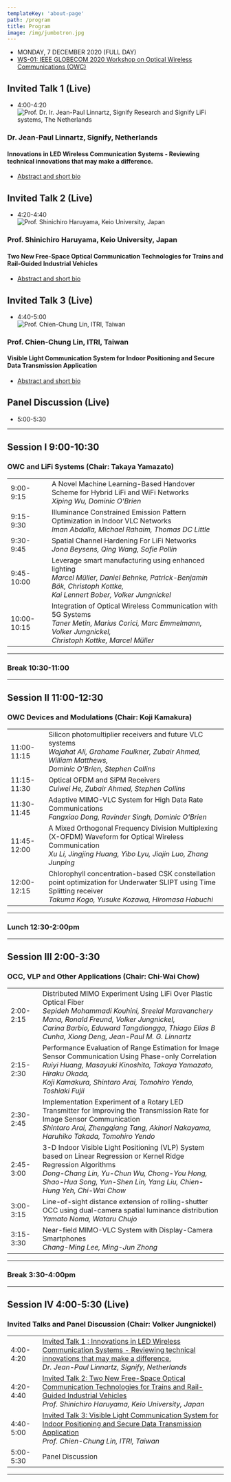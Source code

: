 ```yaml
---
templateKey: 'about-page'
path: /program
title: Program
image: /img/jumbotron.jpg
---
```

- MONDAY, 7 DECEMBER 2020 (FULL DAY)
- [WS-01: IEEE GLOBECOM 2020 Workshop on Optical Wireless Communications (OWC)](https://globecom2020.ieee-globecom.org/workshop/ws-01-workshop-optical-wireless-communications-owc)

## Invited Talk 1 (Live)
- 4:00-4:20<br>
![Prof. Dr. Ir. Jean-Paul Linnartz, Signify Research and Signify LiFi systems, The Netherlands](/owc-2020/img/JPL-in-oostenrijk.jpg)
### Dr. Jean-Paul Linnartz, Signify, Netherlands
#### Innovations in LED Wireless Communication Systems - Reviewing technical innovations that may make a difference.
- [Abstract and short bio](http://yamazato.ilas.nagoya-u.ac.jp/owc-2020/blog/2020-1110-Invited-Talk-1-Prof-Dr-Ir-Jean-Paul-Linnartz/)

## Invited Talk 2 (Live)
- 4:20-4:40<br>
![Prof. Shinichiro Haruyama, Keio University, Japan](/owc-2020/img/haruyama_portrait3.jpg)
### Prof. Shinichiro Haruyama, Keio University, Japan
#### Two New Free-Space Optical Communication Technologies for Trains and Rail-Guided Industrial Vehicles
- [Abstract and short bio](http://yamazato.ilas.nagoya-u.ac.jp/owc-2020/blog/2020-1110-Invited-Talk-2-Prof-Shinichiro-Haruyama-Keio-University-Japan/)

## Invited Talk 3 (Live)
- 4:40-5:00<br>
![Prof. Chien-Chung Lin, ITRI, Taiwan](/owc-2020/img/cclin-pic-ieee.jpg)
### Prof. Chien-Chung Lin, ITRI, Taiwan
#### Visible Light Communication System for Indoor Positioning and Secure Data Transmission Application
- [Abstract and short bio](http://yamazato.ilas.nagoya-u.ac.jp/owc-2020/blog/2020-1110-Invited-Talk-3-Prof-Chien-Chung-Lin-ITRI-Taiwan/)

## Panel Discussion (Live)
- 5:00-5:30<br>

-------------
## Session I 9:00-10:30
### OWC and LiFi Systems (Chair: Takaya Yamazato)
| | | 
|---|-----------|
|9:00-9:15 | A Novel Machine Learning-Based Handover Scheme for Hybrid LiFi and WiFi Networks<br>*Xiping Wu, Dominic O'Brien*|
|9:15-9:30|Illuminance Constrained Emission Pattern Optimization in Indoor VLC Networks<br>*Iman Abdalla, Michael Rahaim, Thomas DC Little*|
|9:30-9:45|Spatial Channel Hardening For LiFi Networks<br>*Jona Beysens, Qing Wang, Sofie Pollin*|
|9:45-10:00|Leverage smart manufacturing using enhanced lighting<br>*Marcel Müller, Daniel Behnke, Patrick-Benjamin Bök, Christoph Kottke, <br>Kai Lennert Bober, Volker Jungnickel*|
|10:00-10:15|Integration of Optical Wireless Communication with 5G Systems<br>*Taner Metin, Marius Corici, Marc Emmelmann, Volker Jungnickel, <br>Christoph Kottke, Marcel Müller*|
------------

### Break 10:30-11:00

------------

## Session II 11:00-12:30
### OWC Devices and Modulations (Chair: Koji Kamakura)

|  |  |
|---|----------|
|11:00-11:15|Silicon photomultiplier receivers and future VLC systems<br>*Wajahat Ali, Grahame Faulkner, Zubair Ahmed, William Matthews,<br>Dominic O'Brien, Stephen Collins*|
|11:15-11:30|Optical OFDM and SiPM Receivers<br>*Cuiwei He, Zubair Ahmed, Stephen Collins*|
|11:30-11:45|Adaptive MIMO-VLC System for High Data Rate Communications<br>*Fangxiao Dong, Ravinder Singh, Dominic O'Brien*|
|11:45-12:00|A Mixed Orthogonal Frequency Division Multiplexing (X-OFDM) Waveform for Optical Wireless Communication<br>*Xu Li, Jingjing Huang, Yibo Lyu, Jiajin Luo, Zhang Junping*|
|12:00-12:15|Chlorophyll concentration-based CSK constellation point optimization for Underwater SLIPT using Time Splitting receiver<br>*Takuma Kogo, Yusuke Kozawa, Hiromasa Habuchi*|
----------------

### Lunch 12:30-2:00pm

----------------

## Session III 2:00-3:30
### OCC, VLP and Other Applications (Chair: Chi-Wai Chow)

|  |  |
|--|--|
|2:00-2:15|Distributed MIMO Experiment Using LiFi Over Plastic Optical Fiber<br>*Sepideh Mohammadi Kouhini, Sreelal Maravanchery Mana, Ronald Freund, Volker Jungnickel,<br>Carina Barbio, Eduward Tangdiongga, Thiago Elias B Cunha, Xiong Deng, Jean-Paul M. G. Linnartz*|
|2:15-2:30|Performance Evaluation of Range Estimation for Image Sensor Communication Using Phase-only Correlation<br>*Ruiyi Huang, Masayuki Kinoshita, Takaya Yamazato, Hiraku Okada,<br>Koji Kamakura, Shintaro Arai, Tomohiro Yendo, Toshiaki Fujii*|
|2:30-2:45|Implementation Experiment of a Rotary LED Transmitter for Improving the Transmission Rate for Image Sensor Communication<br>*Shintaro Arai, Zhengqiang Tang, Akinori Nakayama, Haruhiko Takada, Tomohiro Yendo*|
|2:45-3:00|3-D Indoor Visible Light Positioning (VLP) System based on Linear Regression or Kernel Ridge Regression Algorithms<br>*Dong-Chang Lin, Yu-Chun Wu, Chong-You Hong, Shao-Hua Song, Yun-Shen Lin, Yang Liu, Chien-Hung Yeh, Chi-Wai Chow*|
|3:00-3:15|Line-of-sight distance extension of rolling-shutter OCC using dual-camera spatial luminance distribution<br>*Yamato Noma, Wataru Chujo*|
|3:15-3:30|Near-field MIMO-VLC System with Display-Camera Smartphones<br>*Chang-Ming Lee, Ming-Jun Zhong*|
---------------

### Break 3:30-4:00pm

---------------

## Session IV 4:00-5:30 (Live)
### Invited Talks and Panel Discussion (Chair: Volker Jungnickel)

|  |  |
|--|--|
|4:00-4:20|[Invited Talk 1 : Innovations in LED Wireless Communication Systems - Reviewing technical innovations that may make a difference.](http://yamazato.ilas.nagoya-u.ac.jp/owc-2020/blog/2020-1110-Invited-Talk-1-Prof-Dr-Ir-Jean-Paul-Linnartz/)<br>*Dr. Jean-Paul Linnartz, Signify, Netherlands*|
|4:20-4:40|[Invited Talk 2: Two New Free-Space Optical Communication Technologies for Trains and Rail-Guided Industrial Vehicles](http://yamazato.ilas.nagoya-u.ac.jp/owc-2020/blog/2020-1110-Invited-Talk-2-Prof-Shinichiro-Haruyama-Keio-University-Japan/)<br>*Prof. Shinichiro Haruyama, Keio University, Japan*|
|4:40-5:00|[Invited Talk 3: Visible Light Communication System for Indoor Positioning and Secure Data Transmission Application](http://yamazato.ilas.nagoya-u.ac.jp/owc-2020/blog/2020-1110-Invited-Talk-3-Prof-Chien-Chung-Lin-ITRI-Taiwan/)<br>*Prof. Chien-Chung Lin, ITRI, Taiwan*|
|5:00-5:30|Panel Discussion|
------------------------